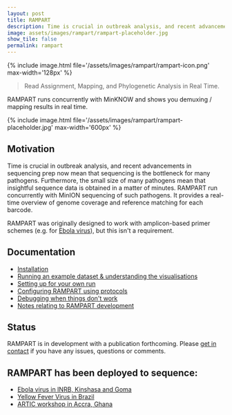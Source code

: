 ```yaml
---
layout: post
title: RAMPART
description: Time is crucial in outbreak analysis, and recent advancements in sequencing prep now mean that sequencing is the bottleneck for many pathogens. Furthermore, the small size of many pathogens mean that insightful sequence data is obtained in a matter of minutes. RAMPART run concurrently with MinION sequencing of such pathogens. It provides a real-time overview of genome coverage and reference matching for each barcode.            
image: assets/images/rampart/rampart-placeholder.jpg
show_tile: false
permalink: rampart
---
```


{% include image.html file='/assets/images/rampart/rampart-icon.png' max-width='128px' %}

> Read Assignment, Mapping, and Phylogenetic Analysis in Real Time.

RAMPART runs concurrently with MinKNOW and shows you demuxing / mapping results in real time.

{% include image.html file='/assets/images/rampart/rampart-placeholder.jpg' max-width='600px' %}

## Motivation
Time is crucial in outbreak analysis, and recent advancements in sequencing prep now mean that sequencing is the bottleneck for many pathogens.
Furthermore, the small size of many pathogens mean that insightful sequence data is obtained in a matter of minutes.
RAMPART run concurrently with MinION sequencing of such pathogens.
It provides a real-time overview of genome coverage and reference matching for each barcode.

RAMPART was originally designed to work with amplicon-based primer schemes (e.g. for [Ebola virus](http://artic-network/ebov)), but this isn't a requirement.

## Documentation

* [Installation](https://artic-network.github.io/rampart/docs/installation.html)
* [Running an example dataset & understanding the visualisations](https://artic-network.github.io/rampart/docs/examples.html)
* [Setting up for your own run](https://artic-network.github.io/rampart/docs/setting-up.html)
* [Configuring RAMPART using protocols](https://artic-network.github.io/rampart/docs/protocols.html)
* [Debugging when things don't work](docs/https://artic-network.github.io/rampart/docs/debugging.html)
* [Notes relating to RAMPART development](docs/https://artic-network.github.io/rampart/docs/developing.html)


## Status

RAMPART is in development with a publication forthcoming.
Please [get in contact](https://twitter.com/hamesjadfield) if you have any issues, questions or comments.

## RAMPART has been deployed to sequence:

* [Ebola virus in INRB, Kinshasa and Goma](https://twitter.com/Eddy_Lusamaki_K/status/1218837546878275584)
* [Yellow Fever Virus in Brazil](https://twitter.com/Hill_SarahC/status/1149372404260593664)
* [ARTIC workshop in Accra, Ghana](https://twitter.com/george_l/status/1073245364197711874)
